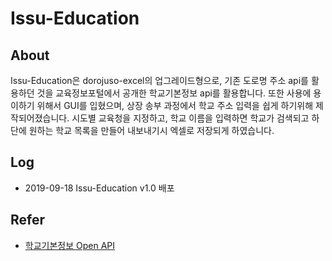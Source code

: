 # Issu-Education

## About
Issu-Education은 dorojuso-excel의 업그레이드형으로, 기존 도로명 주소 api를 활용하던 것을 교육정보포털에서 공개한 학교기본정보 api를 활용합니다.
또한 사용에 용이하기 위해서 GUI를 입혔으며, 상장 송부 과정에서 학교 주소 입력을 쉽게 하기위해 제작되어졌습니다.
시도별 교육청을 지정하고, 학교 이름을 입력하면 학교가 검색되고 하단에 원하는 학교 목록을 만들어 내보내기시 엑셀로 저장되게 하였습니다.

## Log
- 2019-09-18 Issu-Education v1.0 배포

## Refer
- [학교기본정보 Open API](http://open.neis.go.kr/portal/data/service/selectServicePage.do?page=1&rows=10&sortColumn=&sortDirection=&infId=OPEN17020190531110010104913&infSeq=2)
